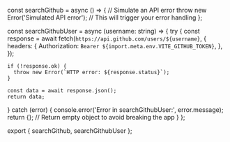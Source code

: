 
const searchGithub = async () => {
  // Simulate an API error
  throw new Error('Simulated API error'); // This will trigger your error handling
};

const searchGithubUser = async (username: string) => {
  try {
    const response = await fetch(`https://api.github.com/users/${username}`, {
      headers: {
        Authorization: `Bearer ${import.meta.env.VITE_GITHUB_TOKEN}`,
      },
    });

    if (!response.ok) {
      throw new Error(`HTTP error: ${response.status}`);
    }

    const data = await response.json();
    return data;
  } catch (error) {
    console.error('Error in searchGithubUser:', error.message);
    return {}; // Return empty object to avoid breaking the app
  }
};

export { searchGithub, searchGithubUser };
